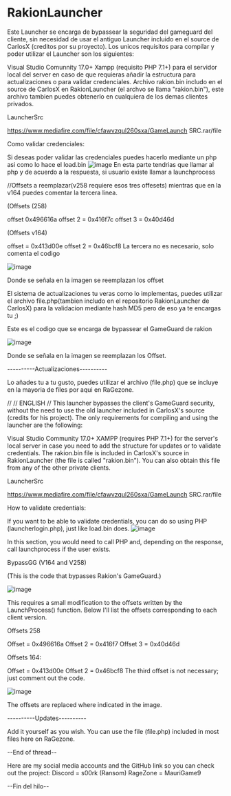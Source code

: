 # RakionLauncher
Este Launcher se encarga de bypassear la seguridad del gameguard del cliente, sin necesidad de usar el antiguo Launcher incluido en el source de CarlosX (creditos por su proyecto).
Los unicos requisitos para compilar y poder utilizar el Launcher son los siguientes:

Visual Studio Comunnity 17.0+
Xampp (requisito PHP 7.1+) para el servidor local del server en caso de que requieras añadir la estructura para actualizaciones o para validar credenciales. 
Archivo rakion.bin includo en el source de CarlosX en RakionLauncher (el archvo se llama "rakion.bin"), este archivo tambien puedes obtenerlo en cualquiera de los demas clientes privados.

LauncherSrc

https://www.mediafire.com/file/cfawvzqul260sxa/GameLaunch SRC.rar/file


Como validar credenciales:

Si deseas poder validar las credenciales puedes hacerlo mediante un php asi como lo hace el load.bin
![image](https://github.com/user-attachments/assets/4886bdc4-ec87-48f9-b380-49d00f9789e3)
En esta parte tendrias que llamar al php y de acuerdo a la respuesta, si usuario existe llamar a launchprocess

//Offsets a reemplazar(v258 requiere esos tres offesets) mientras que en la v164 puedes comentar la tercera linea.

(Offsets (258)

offset 0x496616a
offset 2 = 0x416f7c
offset 3 = 0x40d46d

(Offsets v164)

offset = 0x413d00e
offset 2 = 0x46bcf8
La tercera no es necesario, solo comenta el codigo

![image](https://cdn.discordapp.com/attachments/1224798416727441489/1362560846907047966/image.png?ex=6806cbad&is=68057a2d&hm=5740532844383783b19f82f2c169444fb76fd0707f64d9f9d72ce01a9a16ef1d&)

Donde se señala en la imagen se reemplazan los offset


El sistema de actualizaciones tu veras como lo implementas, puedes utilizar el archivo file.php(tambien includo en el repositorio RakionLauncher de CarlosX) para la validacion mediante hash MD5 pero de eso ya te encargas tu ;) 

Este es el codigo que se encarga de bypassear el GameGuard de rakion

![image](https://cdn.discordapp.com/attachments/1224798416727441489/1362559865167548658/image.png?ex=6806cac2&is=68057942&hm=444d5c6ed490b6955b7ddb323646a875c36a654031488eea0e64523619f5f291&)

Donde se señala en la imagen se reemplazan los Offset.

----------Actualizaciones----------

Lo añades tu a tu gusto, puedes utilizar el archivo (file.php) que se incluye en la mayoria de files por aqui en RaGezone.

//
// ENGLISH
//
This launcher bypasses the client's GameGuard security, without the need to use the old launcher included in CarlosX's source (credits for his project). The only requirements for compiling and using the launcher are the following:

Visual Studio Community 17.0+ XAMPP (requires PHP 7.1+) for the server's local server in case you need to add the structure for updates or to validate credentials. The rakion.bin file is included in CarlosX's source in RakionLauncher (the file is called "rakion.bin"). You can also obtain this file from any of the other private clients.

LauncherSrc

https://www.mediafire.com/file/cfawvzqul260sxa/GameLaunch SRC.rar/file

How to validate credentials:

If you want to be able to validate credentials, you can do so using PHP (launcherlogin.php), just like load.bin does.
![image](https://github.com/user-attachments/assets/4886bdc4-ec87-48f9-b380-49d00f9789e3)

In this section, you would need to call PHP and, depending on the response, call launchprocess if the user exists.

BypassGG (V164 and V258)

(This is the code that bypasses Rakion's GameGuard.)

![image](https://cdn.discordapp.com/attachments/1224798416727441489/1362559865167548658/image.png?ex=6806cac2&is=68057942&hm=444d5c6ed490b6955b7ddb323646a875c36a654031488eea0e64523619f5f291&)

This requires a small modification to the offsets written by the LaunchProcess() function. Below I'll list the offsets corresponding to each client version.

Offsets 258

Offset = 0x496616a
Offset 2 = 0x416f7
Offset 3 = 0x40d46d

Offsets 164:

Offset = 0x413d00e
Offset 2 = 0x46bcf8
The third offset is not necessary; just comment out the code.

![image](https://cdn.discordapp.com/attachments/1224798416727441489/1362560846907047966/image.png?ex=6806cbad&is=68057a2d&hm=5740532844383783b19f82f2c169444fb76fd0707f64d9f9d72ce01a9a16ef1d&)

The offsets are replaced where indicated in the image.


----------Updates----------

Add it yourself as you wish. You can use the file (file.php) included in most files here on RaGezone.

--End of thread--

Here are my social media accounts and the GitHub link so you can check out the project:
Discord = s00rk (Ransom)
RageZone = MauriGame9

--Fin del hilo--





